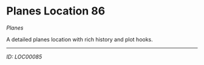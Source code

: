 # Planes Location 86

*Planes*

A detailed planes location with rich history and plot hooks.

---
*ID: LOC00085*